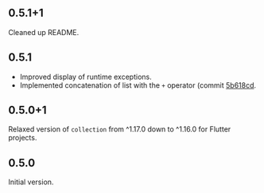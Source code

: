 ## 0.5.1+1

Cleaned up README.

## 0.5.1

- Improved display of runtime exceptions.
- Implemented concatenation of list with the `+` operator (commit [5b618cd](https://github.com/atn832/cel-dart/commit/5b618cd70cad3dbfd798fb47946f259e53e18339).

## 0.5.0+1

Relaxed version of `collection` from ^1.17.0 down to ^1.16.0 for Flutter projects.

## 0.5.0

Initial version.
